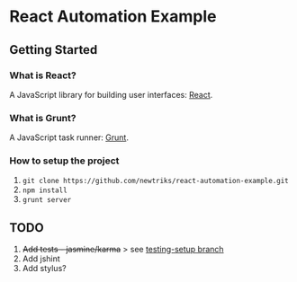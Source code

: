 # React Automation Example

## Getting Started

### What is React?

A JavaScript library for building user interfaces: [React](http://facebook.github.io/).

### What is Grunt?

A JavaScript task runner: [Grunt](http://gruntjs.com/).

### How to setup the project

1. `git clone https://github.com/newtriks/react-automation-example.git`
2. `npm install`
3. `grunt server`

## TODO

1. ~~Add tests - jasmine/karma~~ > see [testing-setup branch](https://github.com/newtriks/react-automation-example/tree/testing-setup)
2. Add jshint
2. Add stylus?
